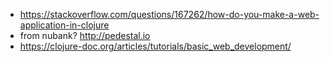 - https://stackoverflow.com/questions/167262/how-do-you-make-a-web-application-in-clojure
- from nubank? http://pedestal.io
- https://clojure-doc.org/articles/tutorials/basic_web_development/
